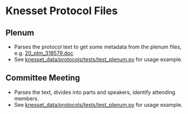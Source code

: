 # Knesset Protocol Files

## Plenum
* Parses the protocol text to get some metadata from the plenum files, e.g. [20_ptm_318579.doc](/python/knesset_data/protocols/tests/20_ptm_318579.doc)
* See [knesset_data/protocols/tests/test_plenum.py](/python/knesset_data/protocols/tests/test_plenum.py) for usage example.

## Committee Meeting
* Parses the text, divides into parts and speakers, identify attending members.
* See [knesset_data/protocols/tests/test_plenum.py](/python/knesset_data/protocols/tests/test_committee.py) for usage example.
